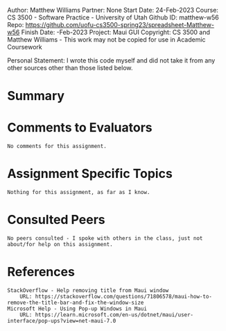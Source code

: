 ﻿
Author:			Matthew Williams
Partner:		None
Start Date:		24-Feb-2023
Course:			CS 3500 - Software Practice - University of Utah
Github ID:		matthew-w56
Repo:			https://github.com/uofu-cs3500-spring23/spreadsheet-Matthew-w56
Finish Date:	-Feb-2023
Project:		Maui GUI
Copyright:		CS 3500 and Matthew Williams - This work may not be copied for use in Academic Coursework

Personal Statement: I wrote this code myself and did not take it from any other sources other than those listed below.

# Summary

	

# Comments to Evaluators

	No comments for this assignment.

# Assignment Specific Topics
	
	Nothing for this assignment, as far as I know.

# Consulted Peers
	
	No peers consulted - I spoke with others in the class, just not about/for help on this assignment.

# References

	StackOverflow - Help removing title from Maui window
		URL: https://stackoverflow.com/questions/71806578/maui-how-to-remove-the-title-bar-and-fix-the-window-size
	Microsoft Help - Using Pop-up Windows in Maui
		URL: https://learn.microsoft.com/en-us/dotnet/maui/user-interface/pop-ups?view=net-maui-7.0